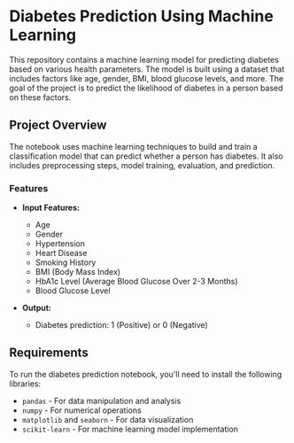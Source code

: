 # Diabetes Prediction Using Machine Learning

This repository contains a machine learning model for predicting diabetes based on various health parameters. The model is built using a dataset that includes factors like age, gender, BMI, blood glucose levels, and more. The goal of the project is to predict the likelihood of diabetes in a person based on these factors.

## Project Overview

The notebook uses machine learning techniques to build and train a classification model that can predict whether a person has diabetes. It also includes preprocessing steps, model training, evaluation, and prediction.

### Features
- **Input Features:**
  - Age
  - Gender
  - Hypertension
  - Heart Disease
  - Smoking History
  - BMI (Body Mass Index)
  - HbA1c Level (Average Blood Glucose Over 2-3 Months)
  - Blood Glucose Level

- **Output:**
  - Diabetes prediction: 1 (Positive) or 0 (Negative)

## Requirements

To run the diabetes prediction notebook, you'll need to install the following libraries:

- `pandas` - For data manipulation and analysis
- `numpy` - For numerical operations
- `matplotlib` and `seaborn` - For data visualization
- `scikit-learn` - For machine learning model implementation

